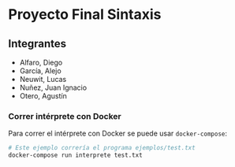 # Proyecto Final Sintaxis

## Integrantes

- Alfaro, Diego
- García, Alejo
- Neuwit, Lucas
- Nuñez, Juan Ignacio
- Otero, Agustín

### Correr intérprete con Docker

Para correr el intérprete con Docker se puede usar `docker-compose`:

```sh
# Este ejemplo correría el programa ejemplos/test.txt
docker-compose run interprete test.txt
```
